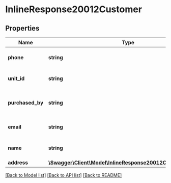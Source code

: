# InlineResponse20012Customer

## Properties
Name | Type | Description | Notes
------------ | ------------- | ------------- | -------------
**phone** | **string** | Customer phone number | 
**unit_id** | **string** | Daxko Operations unit ID | 
**purchased_by** | **string** | Name of person who performed purchased_by | 
**email** | **string** | Email provided at checkout | 
**name** | **string** | Daxko Operations unit name | 
**address** | [**\Swagger\Client\Model\InlineResponse20012CustomerAddress**](InlineResponse20012CustomerAddress.md) |  | 

[[Back to Model list]](../README.md#documentation-for-models) [[Back to API list]](../README.md#documentation-for-api-endpoints) [[Back to README]](../README.md)


